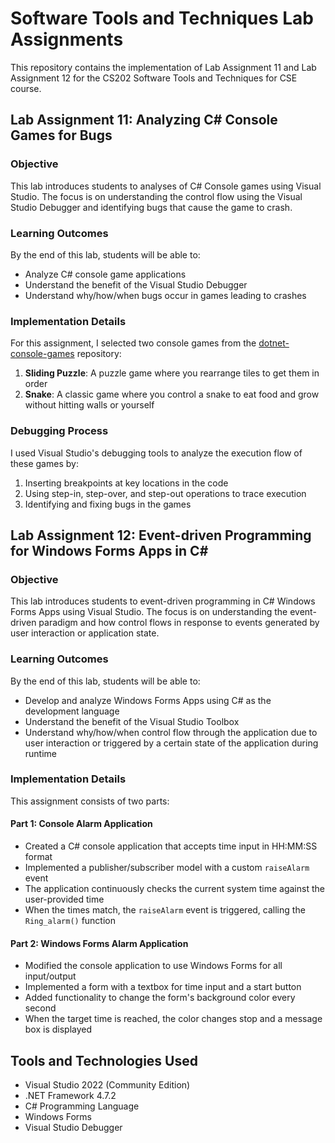 # Software Tools and Techniques Lab Assignments

This repository contains the implementation of Lab Assignment 11 and Lab Assignment 12 for the CS202 Software Tools and Techniques for CSE course.

## Lab Assignment 11: Analyzing C# Console Games for Bugs

### Objective
This lab introduces students to analyses of C# Console games using Visual Studio. The focus is on understanding the control flow using the Visual Studio Debugger and identifying bugs that cause the game to crash.

### Learning Outcomes
By the end of this lab, students will be able to:
- Analyze C# console game applications
- Understand the benefit of the Visual Studio Debugger
- Understand why/how/when bugs occur in games leading to crashes

### Implementation Details
For this assignment, I selected two console games from the [dotnet-console-games](https://github.com/dotnet/dotnet-console-games) repository:

1. **Sliding Puzzle**: A puzzle game where you rearrange tiles to get them in order
2. **Snake**: A classic game where you control a snake to eat food and grow without hitting walls or yourself

### Debugging Process
I used Visual Studio's debugging tools to analyze the execution flow of these games by:
1. Inserting breakpoints at key locations in the code
2. Using step-in, step-over, and step-out operations to trace execution
3. Identifying and fixing bugs in the games

## Lab Assignment 12: Event-driven Programming for Windows Forms Apps in C#

### Objective
This lab introduces students to event-driven programming in C# Windows Forms Apps using Visual Studio. The focus is on understanding the event-driven paradigm and how control flows in response to events generated by user interaction or application state.

### Learning Outcomes
By the end of this lab, students will be able to:
- Develop and analyze Windows Forms Apps using C# as the development language
- Understand the benefit of the Visual Studio Toolbox
- Understand why/how/when control flow through the application due to user interaction or triggered by a certain state of the application during runtime

### Implementation Details
This assignment consists of two parts:

#### Part 1: Console Alarm Application
- Created a C# console application that accepts time input in HH:MM:SS format
- Implemented a publisher/subscriber model with a custom `raiseAlarm` event
- The application continuously checks the current system time against the user-provided time
- When the times match, the `raiseAlarm` event is triggered, calling the `Ring_alarm()` function

#### Part 2: Windows Forms Alarm Application
- Modified the console application to use Windows Forms for all input/output
- Implemented a form with a textbox for time input and a start button
- Added functionality to change the form's background color every second
- When the target time is reached, the color changes stop and a message box is displayed

## Tools and Technologies Used
- Visual Studio 2022 (Community Edition)
- .NET Framework 4.7.2
- C# Programming Language
- Windows Forms
- Visual Studio Debugger
